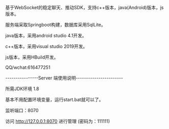 基于WebSocket的稳定聊天、推动SDK，支持c++版本，java(Android)版本，js版本。

服务端采取Springboot构建，数据库采用SqlLite。

java版本，采用android studio 4.1开发。

c++版本，采用visual studio 2019开发。

js版本，采用HBuild开发。

QQ/wchat:616477251

----------------Server 端使用说明-----------------------

所需JDK环境 1.8

基本不用配置环境变量，运行start.bat就可以了。

监听端口：8070

访问 http://127.0.0.1:8070 进行管理 (密码为：111111)
